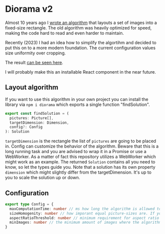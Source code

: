 # Diorama v2

Almost 10 years ago I [wrote an algorithm](https://github.com/mendrik/diorama) that layouts a set of images into a fixed-size rectangle. The old algorithm was heavily optimized for speed, making the code hard to read and even harder to maintain.

Recently (2023) I had an idea how to simplify the algortihm and decided to put this on to a more modern foundation.
The current configuration values size uniformity over cropping.

The result [can be seen here](https://mendrik.github.io/diorama-2023/).

I will probably make this an installable React component in the near future.

## Layout algorithm

If you want to use this algorithm in your own project you can install the library via `npm i diorama` which exports a single function "findSolution".

```typescript
export const findSolution = (
  pictures: Picture[],
  targetDimension: Dimension,
  config?: Config
): Solution
```

`targetDimension` is the rectangle the list of `pictures` are going to be placed in. Config can customize the behavior of the algorithm. Beware that this is a long running task and you are advised to wrap it in a Promise or use a WebWorker. As a matter of fact this repository utilizes a WebWorker which might work as an example. The returned `Solution` contains all you need to know, so let the types guide you. Note that a solution has its own property `dimension` which might slightly differ from the targetDimension. It's up to you to scale the solution up or down.

## Configuration

```typescript
export type Config = {
  maxComputationTime: number // ms how long the algorithm is allowed to search for a good solution, default 300ms
  sizeHomogenity: number // how imporant equal picture-sizes are. If you don't care about cropping at all set this to 1000
  aspectRatioThreshold: number // minimum requirement for aspect ratio match, should be somewhere around 0.95 - 0.995.
  minImages: number // the minimum amount of images where the algorithm even bothers to search solutions
}
```
